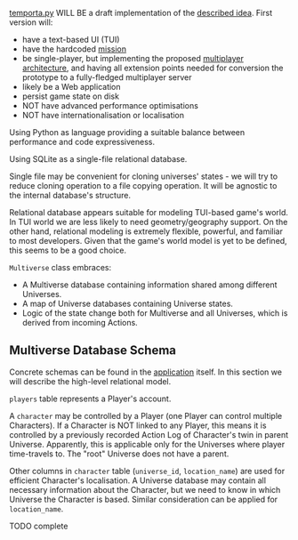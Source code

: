 [temporta.py](temporta.py) WILL BE a draft implementation of the
[described idea](https://github.com/brotherdetjr/temporta/blob/master/README.md).
First version will:
- have a text-based UI (TUI)
- have the hardcoded [mission](https://github.com/brotherdetjr/temporta/blob/master/README.md#sample-mission)
- be single-player, but implementing the proposed
  [multiplayer architecture](https://github.com/brotherdetjr/temporta/blob/master/README.md#algorithms-and-entities),
  and having all extension points needed for conversion the prototype to a fully-fledged multiplayer server
- likely be a Web application
- persist game state on disk
- NOT have advanced performance optimisations
- NOT have internationalisation or localisation

Using Python as language providing a suitable balance between performance and code expressiveness.

Using SQLite as a single-file relational database.

Single file may be convenient for cloning universes' states -
we will try to reduce cloning operation to a file copying operation. It will be agnostic to the internal
database's structure.

Relational database appears suitable for modeling TUI-based game's world. In TUI world we are less likely to
need geometry/geography support. On the other hand, relational modeling is extremely flexible, powerful, and
familiar to most developers. Given that the game's world model is yet to be defined, this seems to be a good
choice.

`Multiverse` class embraces:
- A Multiverse database containing information shared among different Universes.
- A map of Universe databases containing Universe states.
- Logic of the state change both for Multiverse and all Universes, which is derived from incoming Actions.

## Multiverse Database Schema

Concrete schemas can be found in the [application](temporta.py) itself. In this section we will describe the
high-level relational model.

`players` table represents a Player's account.

A `character` may be controlled by a Player (one Player can control multiple Characters). If a Character is NOT linked
to any Player, this means it is controlled by a previously recorded Action Log of Character's twin in parent Universe.
Apparently, this is applicable only for the Universes where player time-travels to. The "root" Universe does not have
a parent.

Other columns in `character` table (`universe_id`, `location_name`) are used for efficient Character's localisation.
A Universe database may contain all necessary information about the Character, but we need to know in which Universe
the Character is based. Similar consideration can be applied for `location_name`.

TODO complete
